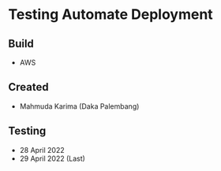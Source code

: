 # Testing Automate Deployment

## Build
- AWS

## Created
- Mahmuda Karima (Daka Palembang)

## Testing
- 28 April 2022
- 29 April 2022 (Last)
